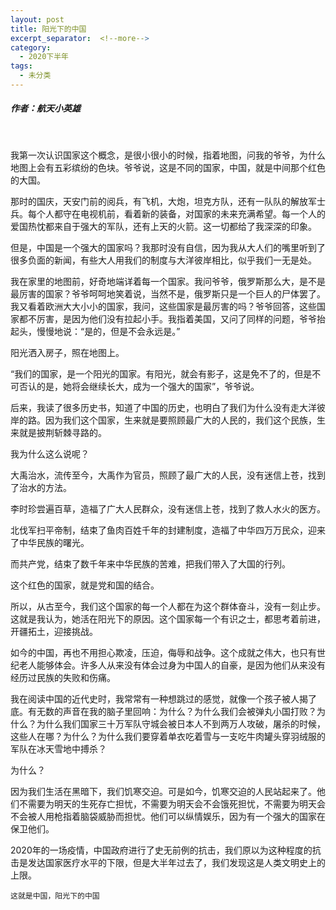 ```yaml
---
layout: post
title: 阳光下的中国
excerpt_separator:  <!--more-->
category: 
  - 2020下半年
tags:
  - 未分类
---
```


##### 作者：航天小英雄

<br>

我第一次认识国家这个概念，是很小很小的时候，指着地图，问我的爷爷，为什么地图上会有五彩缤纷的色块。爷爷说，这是不同的国家，中国，就是中间那个红色的大国。

那时的国庆，天安门前的阅兵，有飞机，大炮，坦克方队，还有一队队的解放军士兵。每个人都守在电视机前，看着新的装备，对国家的未来充满希望。每一个人的爱国热忱都来自于强大的军队，还有上天的火箭。这一切都给了我深深的印象。

但是，中国是一个强大的国家吗？我那时没有自信，因为我从大人们的嘴里听到了很多负面的新闻，有些大人用我们的制度与大洋彼岸相比，似乎我们一无是处。

我在家里的地图前，好奇地端详着每一个国家。我问爷爷，俄罗斯那么大，是不是最厉害的国家？爷爷呵呵地笑着说，当然不是，俄罗斯只是一个巨人的尸体罢了。我又看着欧洲大大小小的国家，我问，这些国家是最厉害的吗？爷爷回答，这些国家都不厉害，是因为他们没有拉起小手。我指着美国，又问了同样的问题，爷爷抬起头，慢慢地说：“是的，但是不会永远是。”

阳光洒入房子，照在地图上。

“我们的国家，是一个阳光的国家。有阳光，就会有影子，这是免不了的，但是不可否认的是，她将会继续长大，成为一个强大的国家”，爷爷说。

后来，我读了很多历史书，知道了中国的历史，也明白了我们为什么没有走大洋彼岸的路。因为我们这个国家，生来就是要照顾最广大的人民的，我们这个民族，生来就是披荆斩棘寻路的。

我为什么这么说呢？

大禹治水，流传至今，大禹作为官员，照顾了最广大的人民，没有迷信上苍，找到了治水的方法。 

李时珍尝遍百草，造福了广大人民群众，没有迷信上苍，找到了救人水火的医方。

北伐军扫平帝制，结束了鱼肉百姓千年的封建制度，造福了中华四万万民众，迎来了中华民族的曙光。

而共产党，结束了数千年来中华民族的苦难，把我们带入了大国的行列。

这个红色的国家，就是党和国的结合。

所以，从古至今，我们这个国家的每一个人都在为这个群体奋斗，没有一刻止步。这就是我认为，她活在阳光下的原因。这个国家每一个有识之士，都思考着前进，开疆拓土，迎接挑战。

如今的中国，再也不用担心欺凌，压迫，侮辱和战争。这个成就之伟大，也只有世纪老人能够体会。许多人从来没有体会过身为中国人的自豪，是因为他们从来没有经历过民族的失败和伤痛。

我在阅读中国的近代史时，我常常有一种想跳过的感觉，就像一个孩子被人揭了底。有无数的声音在我的脑子里回响：为什么？为什么我们会被弹丸小国打败？为什么？为什么我们国家三十万军队守城会被日本人不到两万人攻破，屠杀的时候，这些人在哪？为什么？为什么我们要穿着单衣吃着雪与一支吃牛肉罐头穿羽绒服的军队在冰天雪地中搏杀？

为什么？

因为我们生活在黑暗下，我们饥寒交迫。可是如今，饥寒交迫的人民站起来了。他们不需要为明天的生死存亡担忧，不需要为明天会不会饿死担忧，不需要为明天会不会被人用枪指着脑袋威胁而担忧。他们可以纵情娱乐，因为有一个强大的国家在保卫他们。

2020年的一场疫情，中国政府进行了史无前例的抗击，我们原以为这种程度的抗击是发达国家医疗水平的下限，但是大半年过去了，我们发现这是人类文明史上的上限。

```
这就是中国，阳光下的中国
```